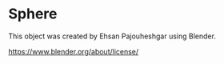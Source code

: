 # Sphere

This object was created by Ehsan Pajouheshgar using Blender.

https://www.blender.org/about/license/